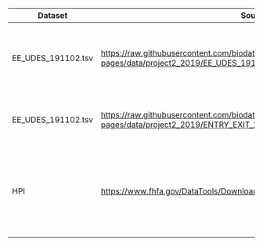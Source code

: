 |Dataset|Source|Notes|
|---|---|---|
|EE_UDES_191102.tsv|https://raw.githubusercontent.com/biodatascience/datasci611/gh-pages/data/project2_2019/EE_UDES_191102.tsv|From UMD. Contains last permanent ZIP codes of clients.|
|EE_UDES_191102.tsv|https://raw.githubusercontent.com/biodatascience/datasci611/gh-pages/data/project2_2019/ENTRY_EXIT_191102.tsv|From UMD. Contains date of visit.|
|HPI|https://www.fhfa.gov/DataTools/Downloads/Documents/HPI/HPI_AT_BDL_ZIP5.xlsx|Converted to csv. Contains housing price indices per zipcode per year.
